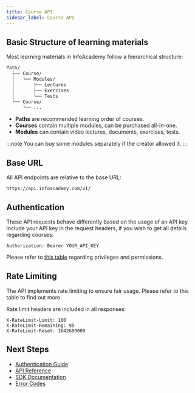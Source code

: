 ```yaml
---
title: Course API
sidebar_label: Course API
---
```


## Basic Structure of learning materials
Most learning materials in InfoAcademy follow a hierarchical structure:
```bash
Path/
  ├── Course/
  │   └── Modules/
  │       ├── Lectures
  │       ├── Exercises
  │       └── Tests
  └── Course/
      └── ...
```
- **Paths** are recommended learning order of courses.
- **Courses** contain multiple modules, can be purchased all-in-one.
- **Modules** can contain video lectures, documents, exercises, tests.

:::note
You can buy some modules separately if the creator allowed it.
:::

## Base URL

All API endpoints are relative to the base URL:

```
https://api.infoacademy.com/v1/
```

## Authentication

These API requests behave differently based on the usage of an API key. Include your API key in the request headers, if you wish to get all details regarding courses:
```http
Authorization: Bearer YOUR_API_KEY
```
Please refer to [this table](../appendix/ratelimiting) regarding privileges and permissions.

## Rate Limiting

The API implements rate limiting to ensure fair usage. Please refer to this table to find out more.


Rate limit headers are included in all responses:
```http
X-RateLimit-Limit: 100
X-RateLimit-Remaining: 95
X-RateLimit-Reset: 1642680000
```


## Next Steps
- [Authentication Guide](./authentication.md)
- [API Reference](./api-reference.md)
- [SDK Documentation](./sdk-docs.md)
- [Error Codes](./error-codes.md)
